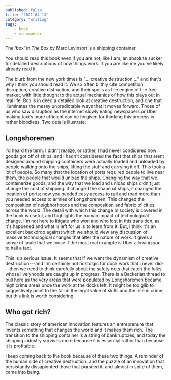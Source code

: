 ```yaml
---
published: false 
title: "2021-04-13"
category: "writing"
tags:
    - book 
    - schumpeter 
---
```


The 'box' in _The Box_ by Marc Levinson is a shipping container.

You should read this book even if you are not, like I am, an absolute sucker
for detailed descriptions of how things work. If you are like me you've likely
    already read it.

The blurb from the new york times is "... creative destruction ..." and that's why I think you should read it. We so often blithly cite competition, disruption, creative distruction, and their spoils as the engine of the free market, with little thought to the actual mechanics of how this plays out in real life. Box is in deed a detailed look at creative destruction, and one that illuminates the messy unpredictable ways that it moves forward. Those of us who saw disruption as the internet slowly eating newspapers or Uber making taxi's more efficient can be forgiven for thinking this process is rather bloodless. Two details illustrate:

## Longshoremen

I'd heard the term. I didn't realize, or rather, I had never condidered how goods got off of ships, and I hadn't considered the fact that ships that arent designed around shipping containers were actually loaded and unloaded by people walking onto the ships, lifting the stuff and carrying it off. This took a lot of people. So many that the location of ports required people to live near them, the people that would unload the ships. Changing the way that we containerize goods, and the way that we load and unload ships didn't just change the cost of shipping. It changed the shape of ships, it changed the location of ports; now you needed easy access to rail and road more than you needed access to armies of Longshoremen. This changed the composition of neigbhorhoods and the composition and fabric of cities across the world. The detail with which this change in society is covered in the book is useful, and highlights the human impact of technological change. I'm not here to litigate who won and who lost in this transition, as it's happened and what is left for us is to learn from it. But, I think it's an excellent backdrop against which we should view any discussion of massive technological changes that alter the nature of work. It gives a sense  of scale that we loose if the most real example is Uber allowing you to hail a taxi. 

This is a serious issue. It seems that if we want the dynamism of creative destruction---and I'm certainly not nostolgic for dock work that I never did---then we need to think carefully about the safety nets that catch the folks whose livelyhoods are caught up in progress. There is a Beckerian thread to pull here as the very areas that were populated by Longshoremen became high crime areas once the work at the docks left. It might be too glib to suggestively point to the fall in the legal value of skills and the rise in crime, but this link is worth considering.  

## Who got rich?

The classic story of american innovation features an entreprenure that invents something that changes the world and it makes them rich. The transition to the shipping container is a string of bankruptcies, and today the shipping industry survives more because it is essential rather than because it is profitable.

I keep coming back to the book because of these two things. A reminder of the human side of creative destruction, and the puzzle of an innovation that persistantly dissapionted those that pursued it, and almost in spite of them, came into being. 



